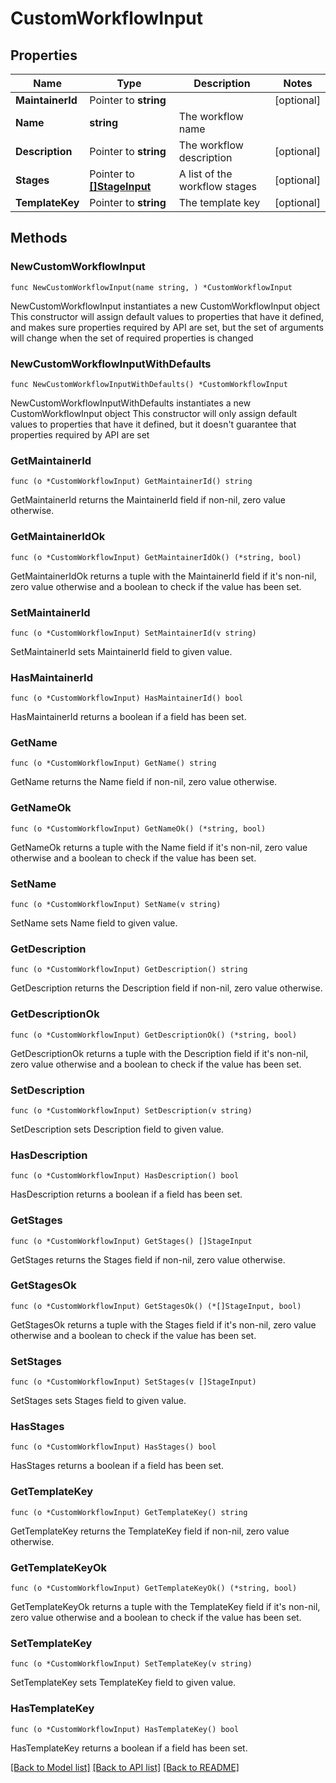 # CustomWorkflowInput

## Properties

Name | Type | Description | Notes
------------ | ------------- | ------------- | -------------
**MaintainerId** | Pointer to **string** |  | [optional] 
**Name** | **string** | The workflow name | 
**Description** | Pointer to **string** | The workflow description | [optional] 
**Stages** | Pointer to [**[]StageInput**](StageInput.md) | A list of the workflow stages | [optional] 
**TemplateKey** | Pointer to **string** | The template key | [optional] 

## Methods

### NewCustomWorkflowInput

`func NewCustomWorkflowInput(name string, ) *CustomWorkflowInput`

NewCustomWorkflowInput instantiates a new CustomWorkflowInput object
This constructor will assign default values to properties that have it defined,
and makes sure properties required by API are set, but the set of arguments
will change when the set of required properties is changed

### NewCustomWorkflowInputWithDefaults

`func NewCustomWorkflowInputWithDefaults() *CustomWorkflowInput`

NewCustomWorkflowInputWithDefaults instantiates a new CustomWorkflowInput object
This constructor will only assign default values to properties that have it defined,
but it doesn't guarantee that properties required by API are set

### GetMaintainerId

`func (o *CustomWorkflowInput) GetMaintainerId() string`

GetMaintainerId returns the MaintainerId field if non-nil, zero value otherwise.

### GetMaintainerIdOk

`func (o *CustomWorkflowInput) GetMaintainerIdOk() (*string, bool)`

GetMaintainerIdOk returns a tuple with the MaintainerId field if it's non-nil, zero value otherwise
and a boolean to check if the value has been set.

### SetMaintainerId

`func (o *CustomWorkflowInput) SetMaintainerId(v string)`

SetMaintainerId sets MaintainerId field to given value.

### HasMaintainerId

`func (o *CustomWorkflowInput) HasMaintainerId() bool`

HasMaintainerId returns a boolean if a field has been set.

### GetName

`func (o *CustomWorkflowInput) GetName() string`

GetName returns the Name field if non-nil, zero value otherwise.

### GetNameOk

`func (o *CustomWorkflowInput) GetNameOk() (*string, bool)`

GetNameOk returns a tuple with the Name field if it's non-nil, zero value otherwise
and a boolean to check if the value has been set.

### SetName

`func (o *CustomWorkflowInput) SetName(v string)`

SetName sets Name field to given value.


### GetDescription

`func (o *CustomWorkflowInput) GetDescription() string`

GetDescription returns the Description field if non-nil, zero value otherwise.

### GetDescriptionOk

`func (o *CustomWorkflowInput) GetDescriptionOk() (*string, bool)`

GetDescriptionOk returns a tuple with the Description field if it's non-nil, zero value otherwise
and a boolean to check if the value has been set.

### SetDescription

`func (o *CustomWorkflowInput) SetDescription(v string)`

SetDescription sets Description field to given value.

### HasDescription

`func (o *CustomWorkflowInput) HasDescription() bool`

HasDescription returns a boolean if a field has been set.

### GetStages

`func (o *CustomWorkflowInput) GetStages() []StageInput`

GetStages returns the Stages field if non-nil, zero value otherwise.

### GetStagesOk

`func (o *CustomWorkflowInput) GetStagesOk() (*[]StageInput, bool)`

GetStagesOk returns a tuple with the Stages field if it's non-nil, zero value otherwise
and a boolean to check if the value has been set.

### SetStages

`func (o *CustomWorkflowInput) SetStages(v []StageInput)`

SetStages sets Stages field to given value.

### HasStages

`func (o *CustomWorkflowInput) HasStages() bool`

HasStages returns a boolean if a field has been set.

### GetTemplateKey

`func (o *CustomWorkflowInput) GetTemplateKey() string`

GetTemplateKey returns the TemplateKey field if non-nil, zero value otherwise.

### GetTemplateKeyOk

`func (o *CustomWorkflowInput) GetTemplateKeyOk() (*string, bool)`

GetTemplateKeyOk returns a tuple with the TemplateKey field if it's non-nil, zero value otherwise
and a boolean to check if the value has been set.

### SetTemplateKey

`func (o *CustomWorkflowInput) SetTemplateKey(v string)`

SetTemplateKey sets TemplateKey field to given value.

### HasTemplateKey

`func (o *CustomWorkflowInput) HasTemplateKey() bool`

HasTemplateKey returns a boolean if a field has been set.


[[Back to Model list]](../README.md#documentation-for-models) [[Back to API list]](../README.md#documentation-for-api-endpoints) [[Back to README]](../README.md)



